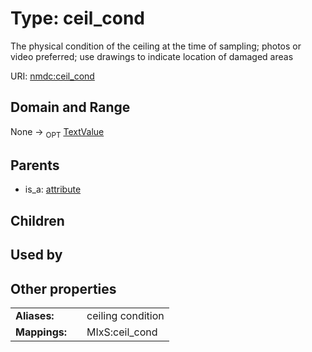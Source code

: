 
# Type: ceil_cond


The physical condition of the ceiling at the time of sampling; photos or video preferred; use drawings to indicate location of damaged areas

URI: [nmdc:ceil_cond](https://microbiomedata/meta/ceil_cond)


## Domain and Range

None ->  <sub>OPT</sub> [TextValue](TextValue.md)

## Parents

 *  is_a: [attribute](attribute.md)

## Children


## Used by


## Other properties

|  |  |  |
| --- | --- | --- |
| **Aliases:** | | ceiling condition |
| **Mappings:** | | MIxS:ceil_cond |

